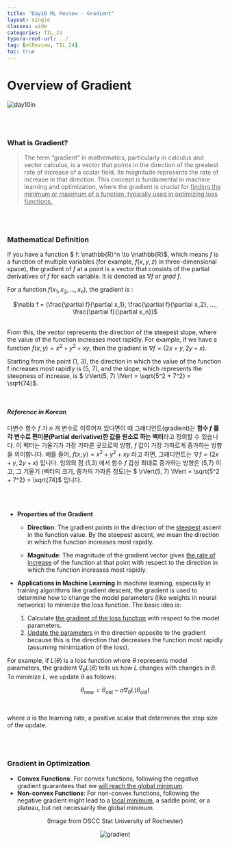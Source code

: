 ```yaml
---
title: "Day10 ML Review - Gradient"
layout: single
classes: wide
categories: TIL_24
typora-root-url: ../
tag: [mlReview, TIL_24]
toc: true
---
```


# Overview of Gradient 

<img src="/blog/images/2024-05-25-TIL24_Day10/AD135EF1-054F-43FE-AE49-E1D0BDA2ABDE_1_105_c.jpeg" alt="day10in">

<br><br>

### What is Gradient?

> The term “gradient” in mathematics, particularly in calculus and vector calculus, is a vector that points in the direction of the greatest rate of increase of a scalar field. Its magnitude represents the rate of increase in that direction. This concept is fundamental in machine learning and optimization, where the gradient is crucial for <u>finding the minimum or maximum of a function, typically used in optimizing loss functions.</u>



<br><br>

### Mathematical Definition

If you have a function $ f: \mathbb{R}^n \to \mathbb{R}$,  which means $f$ is a function of multiple variables (for example, $f(x,y,z)$ in three-dimensional space), the gradient of $f$ at a point is a vector that consists of the partial derivatives of $f$ for each variable. It is denoted as $\nabla f$ or $grad\ f$.<br>

For a function $f(x_1, x_2, \dots, x_n)$, the gradient is :
<center> $\nabla f = (\frac{\partial f}{\partial x_1}, \frac{\partial f}{\partial x_2}, ..., \frac{\partial f}{\partial x_n})$ </center> <br>

From this, the vector represents the direction of the steepest slope, where the value of the function increases most rapidly. For example, if we have a function $f(x, y) = x^2 + y^2 + xy$,  then the gradient is $\nabla f = (2x + y, 2y + x)$. <br>

Starting from the point (1, 3), the direction in which the value of the function f increases most rapidly is (5, 7), and the slope, which represents the steepness of increase, is $ \rVert(5, 7) \lVert = \sqrt{5^2 + 7^2} = \sqrt{74}$.

<br>

#### *Reference in Korean*

다변수 함수 $f$ 가 $n$ 개 변수로 이루어져 있다면이 때 그래디언트(gradient)는 **함수 $f$ 를 각 변수로 편미분(Partial derivative)한 값을 원소로 하는 벡터**라고 정의할 수 있습니다. 이 벡터는 기울기가 가장 가파른 곳으로의 방향,  $f$ 값이 가장 가파르게 증가하는 방향을 의미합니다. 예를 들어, $f(x, y) = x^2 + y^2 + xy$ 라고 하면, 그래디언트는 $\nabla f = (2x + y, 2y + x)$ 입니다. 임의의 점 (1,3) 에서 함수 $f$ 갑싱 최대로 증가하는 방향은 (5,7) 이고, 그 기울기 (벡터의 크기, 증가의 가파른 정도)는 $ \rVert(5, 7) \lVert = \sqrt{5^2 + 7^2} = \sqrt{74}$ 입니다.

<br><br>

- **Properties of the Gradient**

  - **Direction**: The gradient points in the direction of the <u>steepest</u> ascent in the function value. By the steepest ascent, we mean the direction in which the function increases most rapidly.

  - **Magnitude**: The magnitude of the gradient vector gives <u>the rate of increase</u> of the function at that point with respect to the direction in which the function increases most rapidly.



- **Applications in Machine Learning**
  In machine learning, especially in training algorithms like gradient descent, the gradient is used to determine how to change the model parameters (like weights in neural networks) to minimize the loss function. The basic idea is:
  1. Calculate <u>the gradient of the loss function</u> with respect to the model parameters.
  2. <u>Update the parameters</u> in the direction opposite to the gradient because this is the direction that decreases the function most rapidly (assuming minimization of the loss).

For example, if $L(\theta)$ is a loss function where $\theta$ represents model parameters, the gradient $\nabla_\theta L(\theta)$ tells us how $L$  changes with changes in $\theta$. To minimize $L$, we update $\theta$​ as follows:

<center>

$$
\theta_{\text{new}} = \theta_{\text{old}} - \alpha \nabla_\theta L(\theta_{\text{old}})
$$

</center>

<br>

where $\alpha$​ is the learning rate, a positive scalar that determines the step size of the update.

<br><br>

### Gradient in Optimization

- **Convex** **Functions**: For convex functions, following the negative gradient guarantees that we <u>will reach the global minimum</u>.
- **Non-convex Functions**: For non-convex functions, following the negative gradient might lead to a <u>local minimum</u>, a saddle point, or a plateau, but not necessarily the global minimum.

<center>

(Image from DSCC Stat University of Rochester)

<img src="/blog/images/2024-05-25-TIL24_Day10/image-20240528132827867.png" alt="gradient">

</center>



